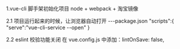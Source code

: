 1.vue-cli 脚手架初始化项目
node + webpack + 淘宝镜像

2.1 项目运行起来的时候，让浏览器自动打开
---package.json
"scripts":{
"serve":"vue-cli-service --open"
}

2.2 eslint 校验功能关闭
在 vue.config.js 中添加：lintOnSave: false,
